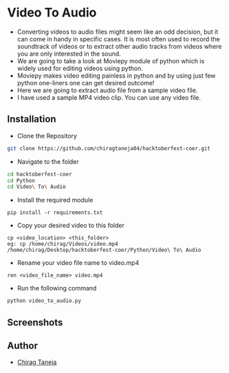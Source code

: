 # Video To Audio
- Converting videos to audio files might seem like an odd decision, but it can come in handy in specific cases. It is most often used to record the soundtrack of videos or to extract other audio tracks from videos where you are only interested in the sound.
- We are going to take a look at Moviepy module of python which is widely used for editing videos using python.
- Moviepy makes video editing painless in python and by using just few python one-liners one can get desired outcome!
- Here we are going to extract audio file from a sample video file.
- I have used a sample MP4 video clip. You can use any video file.

## Installation

- Clone the Repository
```bash
git clone https://github.com/chiragtaneja04/hacktoberfest-coer.git
```
- Navigate to the folder
```bash
cd hacktoberfest-coer  
cd Python
cd Video\ To\ Audio
```
- Install the required module
```
pip install -r requirements.txt
```
- Copy your desired video to this folder
```
cp <video_location> <this_folder>
eg: cp /home/chirag/Videos/video.mp4 /home/chirag/Desktop/hacktoberfest-coer/Python/Video\ To\ Audio
```
- Rename your video file name to video.mp4
```
ren <video_file_name> video.mp4
```
- Run the following command
```bash
python video_to_audio.py
```

## Screenshots
 

## Author

- [Chirag Taneja](https://github.com/chiragtaneja04)

  